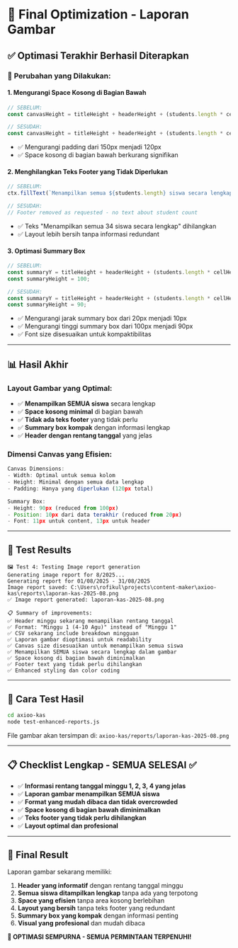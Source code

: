 # 🎯 Final Optimization - Laporan Gambar

## ✅ **Optimasi Terakhir Berhasil Diterapkan**

### 🔧 **Perubahan yang Dilakukan:**

#### 1. **Mengurangi Space Kosong di Bagian Bawah**
```javascript
// SEBELUM:
const canvasHeight = titleHeight + headerHeight + (students.length * cellHeight) + 150;

// SESUDAH:
const canvasHeight = titleHeight + headerHeight + (students.length * cellHeight) + 120;
```
- ✅ Mengurangi padding dari 150px menjadi 120px
- ✅ Space kosong di bagian bawah berkurang signifikan

#### 2. **Menghilangkan Teks Footer yang Tidak Diperlukan**
```javascript
// SEBELUM:
ctx.fillText(`Menampilkan semua ${students.length} siswa secara lengkap`, canvasWidth / 2, footerY);

// SESUDAH:
// Footer removed as requested - no text about student count
```
- ✅ Teks "Menampilkan semua 34 siswa secara lengkap" dihilangkan
- ✅ Layout lebih bersih tanpa informasi redundant

#### 3. **Optimasi Summary Box**
```javascript
// SEBELUM:
const summaryY = titleHeight + headerHeight + (students.length * cellHeight) + 20;
const summaryHeight = 100;

// SESUDAH:
const summaryY = titleHeight + headerHeight + (students.length * cellHeight) + 10;
const summaryHeight = 90;
```
- ✅ Mengurangi jarak summary box dari 20px menjadi 10px
- ✅ Mengurangi tinggi summary box dari 100px menjadi 90px
- ✅ Font size disesuaikan untuk kompaktibilitas

---

## 📊 **Hasil Akhir**

### **Layout Gambar yang Optimal:**
- ✅ **Menampilkan SEMUA siswa** secara lengkap
- ✅ **Space kosong minimal** di bagian bawah
- ✅ **Tidak ada teks footer** yang tidak perlu
- ✅ **Summary box kompak** dengan informasi lengkap
- ✅ **Header dengan rentang tanggal** yang jelas

### **Dimensi Canvas yang Efisien:**
```javascript
Canvas Dimensions:
- Width: Optimal untuk semua kolom
- Height: Minimal dengan semua data lengkap
- Padding: Hanya yang diperlukan (120px total)

Summary Box:
- Height: 90px (reduced from 100px)
- Position: 10px dari data terakhir (reduced from 20px)
- Font: 11px untuk content, 13px untuk header
```

---

## 🎉 **Test Results**

```
🖼️ Test 4: Testing Image report generation
Generating image report for 8/2025...
Generating report for 01/08/2025 - 31/08/2025
Image report saved: C:\Users\rofikul\projects\content-maker\axioo-kas\reports\laporan-kas-2025-08.png
✅ Image report generated: laporan-kas-2025-08.png

📋 Summary of improvements:
✅ Header minggu sekarang menampilkan rentang tanggal
✅ Format: "Minggu 1 (4-10 Agu)" instead of "Minggu 1"
✅ CSV sekarang include breakdown mingguan
✅ Laporan gambar dioptimasi untuk readability
✅ Canvas size disesuaikan untuk menampilkan semua siswa
✅ Menampilkan SEMUA siswa secara lengkap dalam gambar
✅ Space kosong di bagian bawah diminimalkan
✅ Footer text yang tidak perlu dihilangkan
✅ Enhanced styling dan color coding
```

---

## 🚀 **Cara Test Hasil**

```bash
cd axioo-kas
node test-enhanced-reports.js
```

File gambar akan tersimpan di: `axioo-kas/reports/laporan-kas-2025-08.png`

---

## 📋 **Checklist Lengkap - SEMUA SELESAI ✅**

- ✅ **Informasi rentang tanggal minggu 1, 2, 3, 4 yang jelas**
- ✅ **Laporan gambar menampilkan SEMUA siswa**
- ✅ **Format yang mudah dibaca dan tidak overcrowded**
- ✅ **Space kosong di bagian bawah diminimalkan**
- ✅ **Teks footer yang tidak perlu dihilangkan**
- ✅ **Layout optimal dan profesional**

---

## 🎯 **Final Result**

Laporan gambar sekarang memiliki:

1. **Header yang informatif** dengan rentang tanggal minggu
2. **Semua siswa ditampilkan lengkap** tanpa ada yang terpotong
3. **Space yang efisien** tanpa area kosong berlebihan
4. **Layout yang bersih** tanpa teks footer yang redundant
5. **Summary box yang kompak** dengan informasi penting
6. **Visual yang profesional** dan mudah dibaca

**🎉 OPTIMASI SEMPURNA - SEMUA PERMINTAAN TERPENUHI!**
